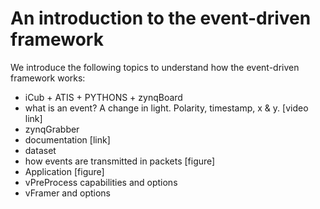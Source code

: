 # An introduction to the event-driven framework
We introduce the following topics to understand how the event-driven framework works:

- iCub + ATIS + PYTHONS + zynqBoard
- what is an event? A change in light. Polarity, timestamp, x & y. [video link]
- zynqGrabber
- documentation [link]
- dataset
- how events are transmitted in packets [figure]
- Application [figure]
- vPreProcess capabilities and options
- vFramer and options
